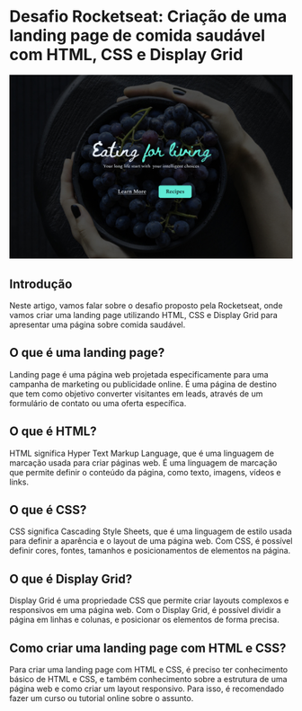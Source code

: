 # ****Desafio Rocketseat: Criação de uma landing page de comida saudável com HTML, CSS e Display Grid****


![Logo](https://github.com/HugoHendrix/healthy-recipes-landing-page/blob/main/imagens/Healthy%20Recipes%20LP.jpg?raw=true)


## **Introdução**

 Neste artigo, vamos falar sobre o desafio proposto pela Rocketseat, onde vamos criar uma landing page utilizando HTML, CSS e Display Grid para apresentar uma página sobre comida saudável.


## **O que é uma landing page?**

Landing page é uma página web projetada especificamente para uma campanha de marketing ou publicidade online. É uma página de destino que tem como objetivo converter visitantes em leads, através de um formulário de contato ou uma oferta específica.

## **O que é HTML?**

HTML significa Hyper Text Markup Language, que é uma linguagem de marcação usada para criar páginas web. É uma linguagem de marcação que permite definir o conteúdo da página, como texto, imagens, vídeos e links.

## **O que é CSS?**

CSS significa Cascading Style Sheets, que é uma linguagem de estilo usada para definir a aparência e o layout de uma página web. Com CSS, é possível definir cores, fontes, tamanhos e posicionamentos de elementos na página.

## **O que é Display Grid?**

Display Grid é uma propriedade CSS que permite criar layouts complexos e responsivos em uma página web. Com o Display Grid, é possível dividir a página em linhas e colunas, e posicionar os elementos de forma precisa.

## **Como criar uma landing page com HTML e CSS?**

Para criar uma landing page com HTML e CSS, é preciso ter conhecimento básico de HTML e CSS, e também conhecimento sobre a estrutura de uma página web e como criar um layout responsivo. Para isso, é recomendado fazer um curso ou tutorial online sobre o assunto.
